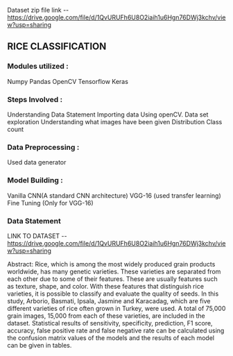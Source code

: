 Dataset zip file link -- https://drive.google.com/file/d/1QvURUFh6U8O2iaih1u6Hgn76DWj3kchv/view?usp=sharing

 
## RICE CLASSIFICATION  ##

### Modules utilized : ###
Numpy
Pandas
OpenCV
Tensorflow
Keras

### Steps Involved : ###
Understanding Data Statement
Importing data
Using openCV. 
Data set exploration
Understanding what images have been given
Distribution 
Class count

### Data Preprocessing : ###
Used data generator

### Model Building : ###
Vanilla CNN(A standard CNN architecture)
VGG-16 (used transfer learning)
Fine Tuning (Only for VGG-16)



### Data Statement ###

LINK TO DATASET --  https://drive.google.com/file/d/1QvURUFh6U8O2iaih1u6Hgn76DWj3kchv/view?usp=sharing

Abstract:
Rice, which is among the most widely produced grain products worldwide, has many genetic varieties. 
These varieties are separated from each other due to some of their features. These are usually features such as texture, shape, and color. 
With these features that distinguish rice varieties, it is possible to classify and evaluate the quality of seeds. 
In this study, Arborio, Basmati, Ipsala, Jasmine and Karacadag, which are five different varieties of rice often grown in Turkey, were used. 
A total of 75,000 grain images, 15,000 from each of these varieties, are included in the dataset. 
Statistical results of sensitivity, specificity, prediction, F1 score, accuracy, false positive rate and false negative rate can be calculated using the confusion matrix values of the models and the results of each model can be given in tables. 
